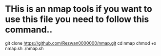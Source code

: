 # THis is an nmap tools if you want to use this file you need to follow this command..

git clone https://github.com/Rezwan0000000/nmap.git
cd nmap
chmod +x nmap.sh
./nmap.sh
